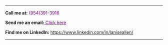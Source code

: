 

<hr/>

<span><strong>Call me at:</strong></span><span style="color: purple"> (954)391-3916 </span><br/>


<span><strong>Send me an email:</strong></span><a style="color: purple" href="mailto:laniseallen@yahoo.com"> Click here</a><br/>


<span><strong>Find me on LinkedIn:</strong></span> <a style="color: purple" href="https://www.linkedin.com/in/laniseallen/"> https://www.linkedin.com/in/laniseallen/</a>

<hr/>
